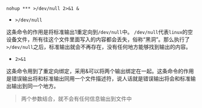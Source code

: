 ```
nohup *** >/dev/null 2>&1 &
```
- `>/dev/null`

这条命令的作用是将标准输出1重定向到`/dev/null`中。 `/dev/null`代表`linux`的空设备文件，所有往这个文件里面写入的内容都会丢失，俗称“黑洞”。那么执行了`>/dev/null`之后，标准输出就会不再存在，没有任何地方能够找到输出的内容。

- `2>&1`

这条命令用到了重定向绑定，采用&可以将两个输出绑定在一起。这条命令的作用是错误输出将和标准输出同用一个文件描述符，说人话就是错误输出将会和标准输出输出到同一个地方。

> 两个参数结合，就不会有任何信息输出到文件中